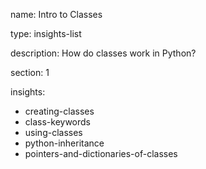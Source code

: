name: Intro to Classes

type: insights-list

description: How do classes work in Python?

section: 1

insights:
  - creating-classes
  - class-keywords
  - using-classes
  - python-inheritance
  - pointers-and-dictionaries-of-classes
